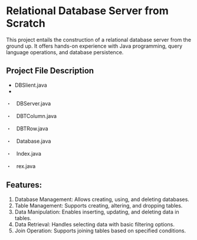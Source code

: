 # Relational Database Server from Scratch
This project entails the construction of a relational database server from the ground up. It offers hands-on experience with Java programming, query language operations, and database persistence.

## Project File Description 
- DBSlient.java
- 
・　DBServer.java 

・　DBTColumn.java 

・　DBTRow.java 

・　Database.java 

・　Index.java 

・　rex.java 



## Features:
1. Database Management: Allows creating, using, and deleting databases.
2. Table Management: Supports creating, altering, and dropping tables.
3. Data Manipulation: Enables inserting, updating, and deleting data in tables.
4. Data Retrieval: Handles selecting data with basic filtering options.
5. Join Operation: Supports joining tables based on specified conditions.
